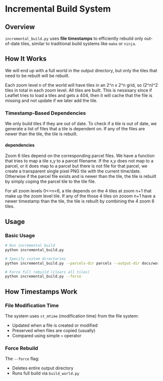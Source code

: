 # Incremental Build System

## Overview

`incremental_build.py` uses **file timestamps** to efficiently rebuild only out-of-date tiles, similar to traditional build systems like `make` or `ninja`.

## How It Works

We will end up with a full world in the output directory, but only the tiles that need to be rebuilt will be rebuilt.

Each zoom level n of the world will have tiles in an 2^n x 2^n grid, so (2^n)^2 tiles in total in each zoom level. All tiles are built. This is nessisary since if Leaflet tries to load a tiles and gets a 404, then it will cache that the file is missing and not update if we later add the tile.


### Timestamp-Based Dependencies

We only build tiles if they are out of date. To check if a tile is out of date, we generate a list of files that a tile is dependent on. If any of the files are newer than the tile, the tile is rebuilt.

#### dependencies

Zoom 6 tiles depend on the corresponding parcel files. We have a function that tries to map a tile x,y to a parcel filename. If the x,y does not map to a parcel, or it does map to a parcel but there is not file for that parcel, we create a transparent single pixel PNG tile with the current time/date. Otherwise if the parcel file exists and is newer than the tile, the tile is rebuilt by simply coping the parcel tile to the tile file.

For all zoom levels 0<=n<6, a tile depends on the 4 tiles at zoom n+1 that make up the zoom level tile. If any of the those 4 tiles on zooom n+1 have a newer timestamp than the tile, the tile is rebuilt by combining the 4 zoom 6 tiles.


## Usage

### Basic Usage

```bash
# Run incremental build
python incremental_build.py

# Specify custom directories
python incremental_build.py --parcels-dir parcels --output-dir docs/world

# Force full rebuild (clears all tiles)
python incremental_build.py --force
```

## How Timestamps Work

### File Modification Time
The system uses `st_mtime` (modification time) from the file system:
- Updated when a file is created or modified
- Preserved when files are copied (usually)
- Compared using simple `>` operator

### Force Rebuild
The `--force` flag:
- Deletes entire output directory
- Runs full build via `build_world.py`

